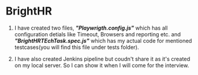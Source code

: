 # BrightHR
1) I have created two files, **_"Playwrigth.config.js"_** which has all configuration detials like Timeout, Browsers and reporting etc. and **_"BrightHRTEchTask.spec.js"_** which has my actual code for mentioned testcases(you will find this file under tests folder).


2) I have also created Jenkins pipeline but coudn't share it as it's created on my local server. So I can show it when I will come for the interview.
